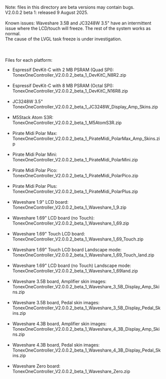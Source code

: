 Note: files in this directory are beta versions may contain bugs.
<br>
V2.0.0.2 beta 1: released 9 August 2025.
<br><br>
Known issues: Waveshare 3.5B and JC3248W 3.5" have an intermittent issue where the LCD/touch will freeze. The rest of the system works as normal.<br>
The cause of the LVGL task freeze is under investigation. 
<br><br>
<br><br>
Files for each platform:
- Espressif DevKit-C with 2 MB PSRAM (Quad SPI):<br>
TonexOneController_V2.0.0.2_beta_1_DevKitC_N8R2.zip
<br><br>
- Espressif DevKit-C with 8 MB PSRAM (Octal SPI):<br>
TonexOneController_V2.0.0.2_beta_1_DevKitC_N16R8.zip
<br><br>
- JC3248W 3.5"<br>
TonexOneController_V2.0.0.2_beta_1_JC3248W_Display_Amp_Skins.zip
<br><br>
- M5Stack Atom S3R:<br>
TonexOneController_V2.0.0.2_beta_1_M5AtomS3R.zip
<br><br>
- Pirate Midi Polar Max:<br>
TonexOneController_V2.0.0.2_beta_1_PirateMidi_PolarMax_Amp_Skins.zip
<br><br>
- Pirate Midi Polar Mini:<br>
TonexOneController_V2.0.0.2_beta_1_PirateMidi_PolarMini.zip
<br><br>
- Pirate Midi Polar Pico:<br>
TonexOneController_V2.0.0.2_beta_1_PirateMidi_PolarPico.zip
<br><br>
- Pirate Midi Polar Plus:<br>
TonexOneController_V2.0.0.2_beta_1_PirateMidi_PolarPlus.zip
<br><br>
- Waveshare 1.9" LCD board:<br>
TonexOneController_V2.0.0.2_beta_1_Waveshare_1_9.zip
<br><br>
- Waveshare 1.69" LCD board (no Touch):<br>
TonexOneController_V2.0.0.2_beta_1_Waveshare_1_69.zip
<br><br>
- Waveshare 1.69" Touch LCD board:<br>
TonexOneController_V2.0.0.2_beta_1_Waveshare_1_69_Touch.zip
<br><br>
- Waveshare 1.69" Touch LCD board Landscape mode:<br>
TonexOneController_V2.0.0.2_beta_1_Waveshare_1_69_Touch_land.zip
<br><br>
- Waveshare 1.69" LCD board (no Touch) Landscape mode:<br>
TonexOneController_V2.0.0.2_beta_1_Waveshare_1_69land.zip
<br><br>
- Waveshare 3.5B board, Amplifier skin images:<br>
TonexOneController_V2.0.0.2_beta_1_Waveshare_3_5B_Display_Amp_Skins.zip
<br><br>
- Waveshare 3.5B board, Pedal skin images:<br>
TonexOneController_V2.0.0.2_beta_1_Waveshare_3_5B_Display_Pedal_Skins.zip
<br><br>
- Waveshare 4.3B board, Amplifier skin images:<br>
TonexOneController_V2.0.0.2_beta_1_Waveshare_4_3B_Display_Amp_Skins.zip
<br><br>
- Waveshare 4.3B board, Pedal skin images:<br>
TonexOneController_V2.0.0.2_beta_1_Waveshare_4_3B_Display_Pedal_Skins.zip
<br><br>
- Waveshare Zero board:<br>
TonexOneController_V2.0.0.2_beta_1_Waveshare_Zero.zip



